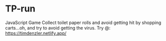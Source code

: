 # TP-run
JavaScript Game
Collect toilet paper rolls and avoid getting hit by shopping carts...oh, and try to avoid getting the virus.
Try @: https://timdenzler.netlify.app/
